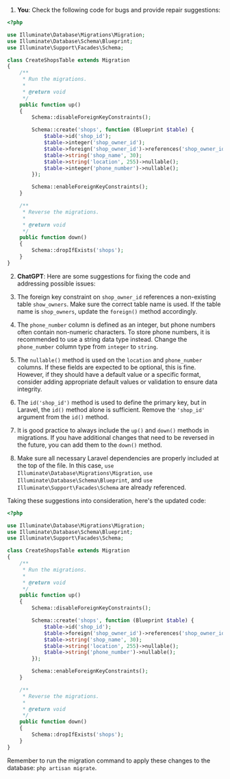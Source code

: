 1. **You**: Check the following code for bugs and provide repair suggestions: 
```php
<?php

use Illuminate\Database\Migrations\Migration;
use Illuminate\Database\Schema\Blueprint;
use Illuminate\Support\Facades\Schema;

class CreateShopsTable extends Migration
{
    /**
     * Run the migrations.
     *
     * @return void
     */
    public function up()
    {
        Schema::disableForeignKeyConstraints();

        Schema::create('shops', function (Blueprint $table) {
            $table->id('shop_id');
            $table->integer('shop_owner_id');
            $table->foreign('shop_owner_id')->references('shop_owner_id')->on('show_owners');
            $table->string('shop_name', 30);
            $table->string('location', 255)->nullable();
            $table->integer('phone_number')->nullable();
        });

        Schema::enableForeignKeyConstraints();
    }

    /**
     * Reverse the migrations.
     *
     * @return void
     */
    public function down()
    {
        Schema::dropIfExists('shops');
    }
}

```
2. **ChatGPT**: Here are some suggestions for fixing the code and addressing possible issues:

1. The foreign key constraint on `shop_owner_id` references a non-existing table `show_owners`. Make sure the correct table name is used. If the table name is `shop_owners`, update the `foreign()` method accordingly.

2. The `phone_number` column is defined as an integer, but phone numbers often contain non-numeric characters. To store phone numbers, it is recommended to use a string data type instead. Change the `phone_number` column type from `integer` to `string`.

3. The `nullable()` method is used on the `location` and `phone_number` columns. If these fields are expected to be optional, this is fine. However, if they should have a default value or a specific format, consider adding appropriate default values or validation to ensure data integrity.

4. The `id('shop_id')` method is used to define the primary key, but in Laravel, the `id()` method alone is sufficient. Remove the `'shop_id'` argument from the `id()` method.

5. It is good practice to always include the `up()` and `down()` methods in migrations. If you have additional changes that need to be reversed in the future, you can add them to the `down()` method.

6. Make sure all necessary Laravel dependencies are properly included at the top of the file. In this case, `use Illuminate\Database\Migrations\Migration`, `use Illuminate\Database\Schema\Blueprint`, and `use Illuminate\Support\Facades\Schema` are already referenced.

Taking these suggestions into consideration, here's the updated code:

```php
<?php

use Illuminate\Database\Migrations\Migration;
use Illuminate\Database\Schema\Blueprint;
use Illuminate\Support\Facades\Schema;

class CreateShopsTable extends Migration
{
    /**
     * Run the migrations.
     *
     * @return void
     */
    public function up()
    {
        Schema::disableForeignKeyConstraints();

        Schema::create('shops', function (Blueprint $table) {
            $table->id('shop_id');
            $table->foreign('shop_owner_id')->references('shop_owner_id')->on('shop_owners');
            $table->string('shop_name', 30);
            $table->string('location', 255)->nullable();
            $table->string('phone_number')->nullable();
        });

        Schema::enableForeignKeyConstraints();
    }

    /**
     * Reverse the migrations.
     *
     * @return void
     */
    public function down()
    {
        Schema::dropIfExists('shops');
    }
}
```

Remember to run the migration command to apply these changes to the database: `php artisan migrate`.